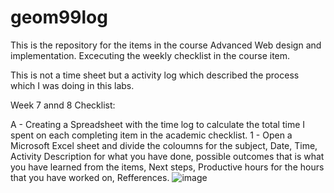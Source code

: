 # geom99log
This is the repository for the items in the course Advanced Web design and implementation. Excecuting the weekly checklist in the course item.

This is not a time sheet but a activity log which described the process which I was doing in this labs.

Week 7 annd 8 Checklist: 

A - Creating a Spreadsheet with the time log to calculate the total time I spent on each completing item in the academic checklist.
  1 - Open a Microsoft Excel sheet and divide the coloumns for the subject, Date, Time, Activity Description for what you have done, possible outcomes that is what you have learned from the items, Next steps, Productive             hours for the hours that you have worked on, Refferences.
    ![image](https://github.com/rahulsaravanabavan/geom99log/assets/142858065/111ae533-fce1-4d5d-a5f9-71d9e8a50dbd)

